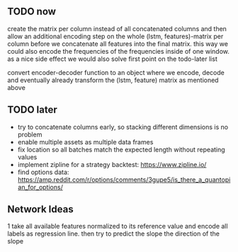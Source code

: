 ## TODO now

create the matrix per column instead of all concatenated columns and then allow an additional
encoding step on the whole (lstm, features)-matrix per column before we concatenate all
features into the final matrix. this way we could also encode the frequencies of the 
frequencies inside of one window. as a nice side effect we would also solve first point
on the todo-later list   

convert encoder-decoder function to an object where we encode, decode and eventually
already transform the (lstm, feature) matrix as mentioned above
 
## TODO later
* try to concatenate columns early, so stacking different dimensions is no problem
* enable multiple assets as multiple data frames 
* fix location so all batches match the expected length without repeating values
* implement zipline for a strategy backtest: https://www.zipline.io/
* find options data: https://amp.reddit.com/r/options/comments/3gupe5/is_there_a_quantopian_for_options/  


## Network Ideas
1 take all available features normalized to its reference value and encode all labels as 
regression line.
  then try to predict the slope
  the direction of the slope
